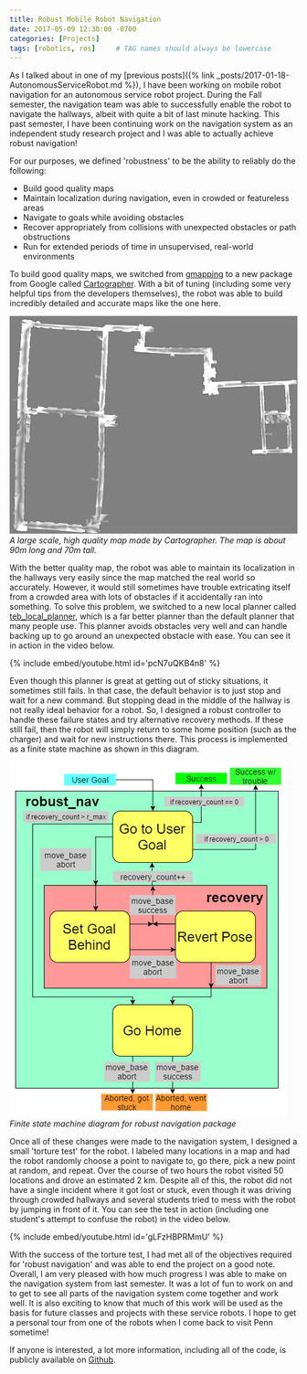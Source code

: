 ```yaml
---
title: Robust Mobile Robot Navigation
date: 2017-05-09 12:30:00 -0700
categories: [Projects]
tags: [robotics, ros]     # TAG names should always be lowercase
---
```


As I talked about in one of my [previous posts]({% link _posts/2017-01-18-AutonomousServiceRobot.md %}), I have been working on mobile robot navigation for an autonomous service robot project. During the Fall semester, the navigation team was able to successfully enable the robot to navigate the hallways, albeit with quite a bit of last minute hacking. This past semester, I have been continuing work on the navigation system as an independent study research project and I was able to actually achieve robust navigation!

For our purposes, we defined 'robustness' to be the ability to reliably do the following:

- Build good quality maps
- Maintain localization during navigation, even in crowded or featureless areas
- Navigate to goals while avoiding obstacles
- Recover appropriately from collisions with unexpected obstacles or path obstructions
- Run for extended periods of time in unsupervised, real-world environments

To build good quality maps, we switched from [gmapping](https://wiki.ros.org/gmapping) to a new package from Google called [Cartographer](https://google-cartographer-ros.readthedocs.io/en/latest/). With a bit of tuning (including some very helpful tips from the developers themselves), the robot was able to build incredibly detailed and accurate maps like the one here.

![](/assets/RobustNavigation/towne_levine_full.png)
_A large scale, high quality map made by Cartographer. The map is about 90m long and 70m tall._

With the better quality map, the robot was able to maintain its localization in the hallways very easily since the map matched the real world so accurately. However, it would still sometimes have trouble extricating itself from a crowded area with lots of obstacles if it accidentally ran into something. To solve this problem, we switched to a new local planner called [teb_local_planner](https://wiki.ros.org/teb_local_planner), which is a far better planner than the default planner that many people use. This planner avoids obstacles very well and can handle backing up to go around an unexpected obstacle with ease. You can see it in action in the video below. 

{% include embed/youtube.html id='pcN7uQKB4n8' %}

Even though this planner is great at getting out of sticky situations, it sometimes still fails. In that case, the default behavior is to just stop and wait for a new command. But stopping dead in the middle of the hallway is not really ideal behavior for a robot. So, I designed a robust controller to handle these failure states and try alternative recovery methods. If these still fail, then the robot will simply return to some home position (such as the charger) and wait for new instructions there. This process is implemented as a finite state machine as shown in this diagram.

![](/assets/RobustNavigation/RobustNavFlowchart.png)
_Finite state machine diagram for robust navigation package_

Once all of these changes were made to the navigation system, I designed a small 'torture test' for the robot. I labeled many locations in a map and had the robot randomly choose a point to navigate to, go there, pick a new point at random, and repeat. Over the course of two hours the robot visited 50 locations and drove an estimated 2 km. Despite all of this, the robot did not have a single incident where it got lost or stuck, even though it was driving through crowded hallways and several students tried to mess with the robot by jumping in front of it. You can see the test in action (including one student's attempt to confuse the robot) in the video below.

{% include embed/youtube.html id='gLFzHBPRMmU' %}

With the success of the torture test, I had met all of the objectives required for 'robust navigation' and was able to end the project on a good note. Overall, I am very pleased with how much progress I was able to make on the navigation system from last semester. It was a lot of fun to work on and to get to see all parts of the navigation system come together and work well. It is also exciting to know that much of this work will be used as the basis for future classes and projects with these service robots. I hope to get a personal tour from one of the robots when I come back to visit Penn sometime!

 If anyone is interested, a lot more information, including all of the code, is publicly available on [Github](https://github.com/GRASP-ML/ServiceRobots).
